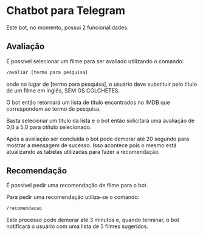 # Chatbot para Telegram

Este bot, no momento, possui 2 funcionalidades.

## Avaliação
É possível selecionar um filme para ser avaliado utilizando o comando:

```bash
/avaliar [termo para pesquisa]
```
onde no lugar de [termo para pesquisa], o usuário deve substituir pelo título de um filme em inglês, SEM OS COLCHETES.

O bot então retornará um lista de título encontrados no IMDB que correspondem ao termo de pesquisa.

Basta selecionar um título da lista e o bot então solicitará uma avaliação de 0,0 a 5,0 para otítulo selecionado.

Após a avaliação ser concluída o bot pode demorar até 20 segundo para mostrar a mensagem de sucesso. Isso acontece pois o mesmo está atualizando as tabelas utilizadas para fazer a recomendação.

## Recomendação
É possível pedir uma recomendação de filme para o bot.

Para pedir uma recomendação utiliza-se o comando:

```bash
/recomendacao
```

Este processo pode demorar até 3 minutos e, quando terminar, o bot notificará o usuário com uma lista de 5 filmes sugeridos.
